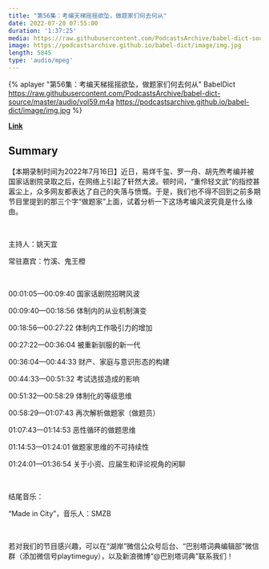 ```yaml
---
title: "第56集：考编天梯摇摇欲坠，做题家们何去何从"
date: 2022-07-20 07:55:00
duration: '1:37:25'
media: https://raw.githubusercontent.com/PodcastsArchive/babel-dict-source/master/audio/vol59.m4a
image: https://podcastsarchive.github.io/babel-dict/image/img.jpg
length: 5845
type: 'audio/mpeg'
---
```


{% aplayer "第56集：考编天梯摇摇欲坠，做题家们何去何从" BabelDict  https://raw.githubusercontent.com/PodcastsArchive/babel-dict-source/master/audio/vol59.m4a https://podcastsarchive.github.io/babel-dict/image/img.jpg %}

**[Link](https://www.xiaoyuzhoufm.com/episode/62d7b4e96128166f26271d20)**

## Summary
<p>【本期录制时间为2022年7月16日】近日，易烊千玺、罗一舟、胡先煦考编并被国家话剧院录取之后，在网络上引起了轩然大波。顿时间，“重伶轻文武”的指控甚嚣尘上，众多网友都表达了自己的失落与愤慨。于是，我们也不得不回到之前多期节目里提到的那三个字“做题家”上面，试着分析一下这场考编风波究竟是什么缘由。</p><p><br /></p><p>主持人：姚天宜</p><p>常驻嘉宾：竹溪、鬼王橙</p><p><br /></p><p>00:01:05—00:09:40 国家话剧院招聘风波</p><p>00:09:40—00:18:56 体制内的从业机制演变</p><p>00:18:56—00:27:22 体制内工作吸引力的增加</p><p>00:27:22—00:36:04 被重新驯服的新一代</p><p>00:36:04—00:44:33 财产、家庭与意识形态的构建</p><p>00:44:33—00:51:32 考试选拔造成的影响</p><p>00:51:32—00:58:29 体制化的等级思维</p><p>00:58:29—01:07:43 再次解析做题家（做题员）</p><p>01:07:43—01:14:53 恶性循环的做题思维</p><p>01:14:53—01:24:01 做题家思维的不可持续性</p><p>01:24:01—01:36:54 关于小资、应届生和评论视角的闲聊</p><p><br /></p><p>结尾音乐：</p><p>“Made in City”，音乐人：SMZB</p><p><br /></p><p>若对我们的节目感兴趣，可以在“湖岸”微信公众号后台、“巴别塔词典编辑部”微信群（添加微信号playtimeguy），以及新浪微博“@巴别塔词典”联系我们！</p>
    